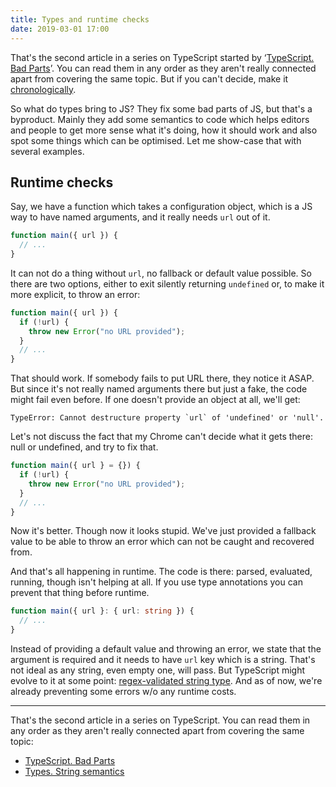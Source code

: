 ```yaml
---
title: Types and runtime checks
date: 2019-03-01 17:00
---
```


That's the second article in a series on TypeScript started by ‘[TypeScript. Bad Parts](ts_bad_parts.html)’. You can read them in any order as they aren't really connected apart from covering the same topic. But if you can't decide, make it [chronologically](ts_bad_parts.html).

So what do types bring to JS? They fix some bad parts of JS, but that's a byproduct. Mainly they add some semantics to code which helps editors and people to get more sense what it's doing, how it should work and also spot some things which can be optimised. Let me show-case that with several examples.

## Runtime checks

Say, we have a function which takes a configuration object, which is a JS way to have named arguments, and it really needs `url` out of it.

```javascript
function main({ url }) {
  // ...
}
```

It can not do a thing without `url`, no fallback or default value possible. So there are two options, either to exit silently returning `undefined` or, to make it more explicit, to throw an error:

```javascript
function main({ url }) {
  if (!url) {
    throw new Error("no URL provided");
  }
  // ...
}
```

That should work. If somebody fails to put URL there, they notice it ASAP. But since it's not really named arguments there but just a fake, the code might fail even before. If one doesn't provide an object at all, we'll get:

```
TypeError: Cannot destructure property `url` of 'undefined' or 'null'.
```

Let's not discuss the fact that my Chrome can't decide what it gets there: null or undefined, and try to fix that.

```javascript
function main({ url } = {}) {
  if (!url) {
    throw new Error("no URL provided");
  }
  // ...
}
```

Now it's better. Though now it looks stupid. We've just provided a fallback value to be able to throw an error which can not be caught and recovered from.

And that's all happening in runtime. The code is there: parsed, evaluated, running, though isn't helping at all. If you use type annotations you can prevent that thing before runtime.

```typescript
function main({ url }: { url: string }) {
  // ...
}
```

Instead of providing a default value and throwing an error, we state that the argument is required and it needs to have `url` key which is a string. That's not ideal as any string, even empty one, will pass. But TypeScript might evolve to it at some point: [regex-validated string type](https://github.com/Microsoft/TypeScript/issues/6579). And as of now, we're already preventing some errors w/o any runtime costs.

---

That's the second article in a series on TypeScript. You can read them in any order as they aren't really connected apart from covering the same topic:

- [TypeScript. Bad Parts](ts_bad_parts.html)
- [Types. String semantics](types_string_semantics.html)
